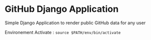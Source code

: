 # GitHub Django Application

Simple Django Application to render public GitHub data for any user

Environement Activate : `source $PATH/env/bin/activate`